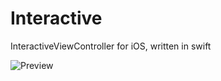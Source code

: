 # Interactive
InteractiveViewController for iOS, written in swift

![Preview](../interactive.gif?raw=true "Example")
